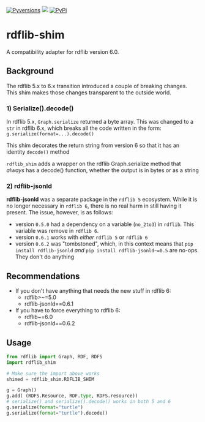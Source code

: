 [![Pyversions](https://img.shields.io/pypi/pyversions/rdflib-shim.svg)](https://pypi.python.org/pypi/rdflib-shim)
![](https://github.com/hsolbrig/rdflib-shim/workflows/unit%20tests/badge.svg)
[![PyPi](https://img.shields.io/pypi/v/rdflib-shim.svg)](https://pypi.python.org/pypi/rdflib-shim)



# rdflib-shim
A compatibility adapter for rdflib version 6.0.

## Background
The rdflib 5.x to 6.x transition introduced a couple of breaking changes.  This shim
makes those changes transparent to the outside world.

### 1) Serialize().decode()
In rdflib 5.x, `Graph.serialize` returned a byte array. This was changed to a `str`
in rdflib 6.x, which breaks all the code written in the form:
   `g.serialize(format=...).decode()`

This shim decorates the return string from version 6 so that it has an identity `decode()` method

`rdflib_shim` adds a wrapper on the rdflib Graph.serialize method that _always_ has a decode() function, whether the
output is in bytes or as a string

### 2) rdflib-jsonld
**rdflib-jsonld** was a separate package in the `rdflib 5` ecosystem. While it is no longer necessary in
`rdflib 6`, there is no real harm in still having it present.  The issue, however, is as follows:
* version `0.5.0` had a dependency on a variable (`no_2to3`) in `rdflib`.  This 
variable was remove in `rdflib 6`.
* version `0.6.1` works with _either_ `rdflib 5` or `rdflib 6`
* version `0.6.2` was "tombstoned", which, in this context means that 
`pip install rdflib-jsonld` *and* `pip install rdflib-jsonld~=0.5` are no-ops.  They don't do anything

## Recommendations
* If you don't have anything that needs the new stuff in rdflib 6:
  * rdflib>~=5.0
  * rdflib-jsonld==0.6.1
* If you have to force everything to rdflib 6:
  * rdflib~=6.0
  * rdflib-jsonld==0.6.2

## Usage
```python
from rdflib import Graph, RDF, RDFS
import rdflib_shim

# Make sure the import above works
shimed = rdflib_shim.RDFLIB_SHIM

g = Graph()
g.add( (RDFS.Resource, RDF.type, RDFS.resource))
# serialize() and serialize().decode() works in both 5 and 6
g.serialize(format="turtle")
g.serialize(format="turtle").decode()

```
